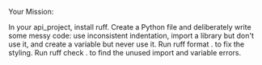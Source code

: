 Your Mission:

In your api_project, install ruff.
Create a Python file and deliberately write some messy code: use inconsistent indentation, import a library but don't use it, and create a variable but never use it.
Run ruff format . to fix the styling.
Run ruff check . to find the unused import and variable errors.
